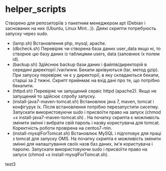 # helper_scripts

Створено для репозиторіїв з пакетним менеджером apt (Debian і заснованих на них (Ubuntu, Linux Mint...)).
Деякі скрипти потребуюсть запуску через sudo.

* (lamp.sh) Встановлення php, mysql, apache.
* (dbcheck.sh) Перевіряє чи створена база даних user_data якщо ні, то створює цю базу даних із таблицями users, data (заповнює їх полем id).
* (backup.sh) Здійснює backup бази даних і файлів/директорій в середині директорії /var/www. Бекапи архівуються (tar, метод gzip). При запуску перевіряє чи є у директорії, в яку складаються бекапи, старші за 2 тижні. Скрипт прийнмає на вхід дані про те, що потрібно бекапити.
* (httpd.sh) Перевіряє чи запущений сервіс httpd (apache2). Якщо не запущений то здійсює спробу запуску.
* (install-java7-maven-tomcat.sh) Встановлює java 7, maven, tomcat і конфігурує їх. Після встановлення потрібно перезапустити сисетму. Запускати використовуючи sudo і присвоїти право на запуск (chmod +x install-java7-maven-tomcat.sh) . На початку скрипта є можливість змінити змінні і вибрати свій пароль і назву користувача для tomcat. Коректність роботи провірена на centos7-min.
* (install-mysqlForTomcat.sh) Встановлює MySQL і підготовує для праці з tomcat для запуску OMS. На початку скрипта є можливість змінити змінні для налаштування своїх назв баз даних, ім'я користувача і паролю. Запускати використовуючи sudo і присвоїти право на запуск (chmod +x install-mysqlForTomcat.sh).


test3
